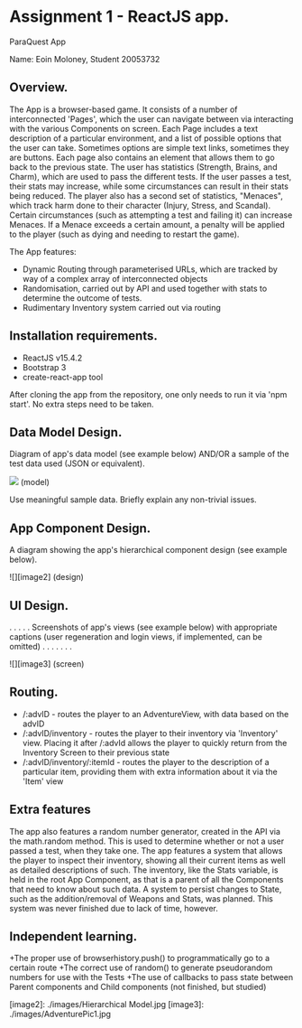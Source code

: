 # Assignment 1 - ReactJS app.
ParaQuest App

Name: Eoin Moloney, Student 20053732


## Overview.

The App is a browser-based game. It consists of a number of interconnected 'Pages', which the user can navigate between via interacting
with the various Components on screen. Each Page includes a text description of a particular environment, and a list of possible options
that the user can take. Sometimes options are simple text links, sometimes they are buttons. Each page also contains an element that allows
them to go back to the previous state. The user has statistics (Strength, Brains, and Charm), which are used to pass the different tests.
If the user passes a test, their stats may increase, while some circumstances can result in their stats being reduced. The player also has
a second set of statistics, "Menaces", which track harm done to their character (Injury, Stress, and Scandal). Certain circumstances (such
as attempting a test and failing it) can increase Menaces. If a Menace exceeds a certain amount, a penalty will be applied to the player
(such as dying and needing to restart the game).

 The App features:
 
 + Dynamic Routing through parameterised URLs, which are tracked by way of a complex array of interconnected objects
 + Randomisation, carried out by API and used together with stats to determine the outcome of tests. 
 + Rudimentary Inventory system carried out via routing

## Installation requirements.
+ ReactJS v15.4.2
+ Bootstrap 3
+ create-react-app tool

After cloning the app from the repository, one only needs to run it via 'npm start'. No extra steps need to be taken.


## Data Model Design.

Diagram of app's data model (see example below) AND/OR a sample of the test data used (JSON or equivalent).

![][image1]
(model)

Use meaningful sample data. Briefly explain any non-trivial issues.

## App Component Design.

A diagram showing the app's hierarchical component design (see example below). 

![][image2]
(design)

## UI Design.

. . . . . Screenshots of app's views (see example below) with appropriate captions (user regeneration and login views, if implemented, can be omitted) . . . . . . . 

![][image3]
(screen)

## Routing.

+ /:advID - routes the player to an AdventureView, with data based on the advID
+ /:advID/inventory - routes the player to their inventory via 'Inventory' view. Placing it after /:advId allows the player to quickly return from the Inventory Screen to their previous state
+ /:advID/inventory/:itemId - routes the player to the description of a particular item, providing them with extra information about it via the 'Item' view

## Extra features

The app also features a random number generator, created in the API via the math.random method. This is used to determine whether or not a user
passed a test, when they take one.
The app features a system that allows the player to inspect their inventory, showing all their current items as well as detailed descriptions of such.
The inventory, like the Stats variable, is held in the root App Component, as that is a parent of all the Components that need to know about such data.
A system to persist changes to State, such as the addition/removal of Weapons and Stats, was planned. This system was never finished due to lack of time, however.

## Independent learning.

+The proper use of browserhistory.push() to programmatically go to a certain route
+The correct use of random() to generate pseudorandom numbers for use with the Tests
+The use of callbacks to pass state between Parent components and Child components (not finished, but studied)

[image1]: https://cloud.githubusercontent.com/assets/8709835/24334552/07435c68-1264-11e7-9185-9a40dd262ccc.JPG
[image2]: ./images/Hierarchical Model.jpg
[image3]: ./images/AdventurePic1.jpg